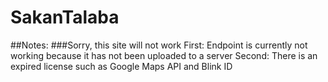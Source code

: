 # SakanTalaba

##Notes:
###Sorry, this site will not work
First: Endpoint is currently not working because it has not been uploaded to a server
Second: There is an expired license such as Google Maps API and Blink ID
